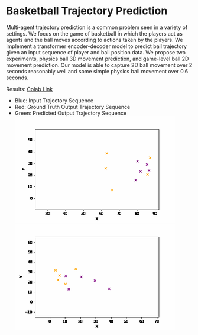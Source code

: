 # Basketball Trajectory Prediction

Multi-agent trajectory prediction is a common problem seen in a variety of settings.
We focus on the game of basketball in which the players act as agents and the ball
moves according to actions taken by the players. We implement a transformer
encoder-decoder model to predict ball trajectory given an input sequence of player
and ball position data. We propose two experiments, physics ball 3D movement
prediction, and game-level ball 2D movement prediction. Our model is able to
capture 2D ball movement over 2 seconds reasonably well and some simple physics
ball movement over 0.6 seconds.

Results: [Colab Link](https://colab.research.google.com/drive/1PkiZAzO_9-pnYX6QtCdRXawosxBe1JWk?usp=sharing)

- Blue: Input Trajectory Sequence
- Red: Ground Truth Output Trajectory Sequence
- Green: Predicted Output Trajectory Sequence
![Dribble Example](DribbleExample.gif)
![Pass Example](PassExample.gif)
